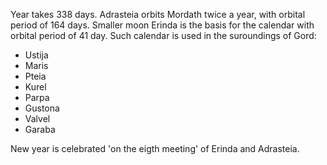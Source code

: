 Year takes 338 days. Adrasteia orbits Mordath twice a year, with orbital period of 164 days. Smaller moon Erinda is the basis for the calendar with orbital period of 41 day.
Such calendar is used in the suroundings of Gord:

- Ustija
- Maris
- Pteia
- Kurel
- Parpa
- Gustona
- Valvel
- Garaba

New year is celebrated 'on the eigth meeting' of Erinda and Adrasteia.